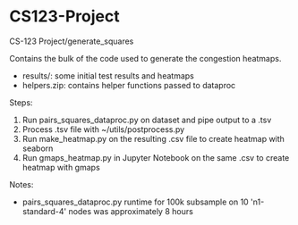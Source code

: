 # CS123-Project
CS-123 Project/generate_squares

Contains the bulk of the code used to generate the congestion heatmaps. 

- results/: some initial test results and heatmaps
- helpers.zip: contains helper functions passed to dataproc

Steps:
1) Run pairs_squares_dataproc.py on dataset and pipe output to a .tsv
2) Process .tsv file with ~/utils/postprocess.py
3) Run make_heatmap.py on the resulting .csv file to create heatmap with seaborn
4) Run gmaps_heatmap.py in Jupyter Notebook on the same .csv to create heatmap with gmaps

Notes:
- pairs_squares_dataproc.py runtime for 100k subsample on 10 'n1-standard-4' nodes was approximately 8 hours